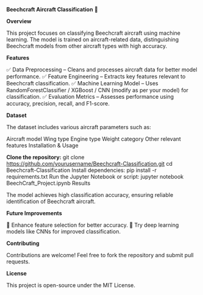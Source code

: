**Beechcraft Aircraft Classification** 🚀

**Overview**

This project focuses on classifying Beechcraft aircraft using machine learning. The model is trained on aircraft-related data, distinguishing Beechcraft models from other aircraft types with high accuracy.

**Features**

✅ Data Preprocessing – Cleans and processes aircraft data for better model performance.
✅ Feature Engineering – Extracts key features relevant to Beechcraft classification.
✅ Machine Learning Model – Uses RandomForestClassifier / XGBoost / CNN (modify as per your model) for classification.
✅ Evaluation Metrics – Assesses performance using accuracy, precision, recall, and F1-score.

**Dataset**

The dataset includes various aircraft parameters such as:

Aircraft model
Wing type
Engine type
Weight category
Other relevant features
Installation & Usage

**Clone the repository:**
git clone https://github.com/yourusername/Beechcraft-Classification.git
cd Beechcraft-Classification
Install dependencies:
pip install -r requirements.txt
Run the Jupyter Notebook or script:
jupyter notebook BeechCraft_Project.ipynb
Results

The model achieves high classification accuracy, ensuring reliable identification of Beechcraft aircraft.

**Future Improvements**

🚀 Enhance feature selection for better accuracy.
🚀 Try deep learning models like CNNs for improved classification.

**Contributing**

Contributions are welcome! Feel free to fork the repository and submit pull requests.

**License**

This project is open-source under the MIT License.
